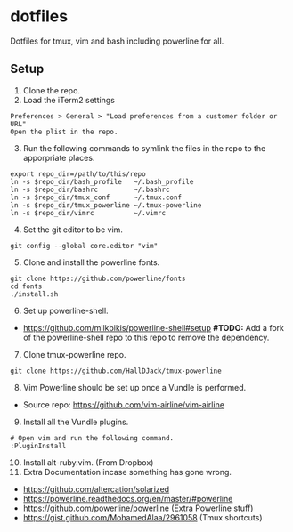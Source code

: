 # dotfiles
Dotfiles for tmux, vim and bash including powerline for all.

## Setup
1. Clone the repo.
2. Load the iTerm2 settings
```
Preferences > General > "Load preferences from a customer folder or URL"
Open the plist in the repo.
```
3. Run the following commands to symlink the files in the repo to the apporpriate places.
```
export repo_dir=/path/to/this/repo
ln -s $repo_dir/bash_profile   ~/.bash_profile 
ln -s $repo_dir/bashrc         ~/.bashrc
ln -s $repo_dir/tmux_conf      ~/.tmux.conf
ln -s $repo_dir/tmux_powerline ~/.tmux-powerline
ln -s $repo_dir/vimrc          ~/.vimrc
```
4. Set the git editor to be vim.
```
git config --global core.editor "vim"
```
5. Clone and install the powerline fonts.
```
git clone https://github.com/powerline/fonts
cd fonts
./install.sh
```
6. Set up powerline-shell.
  - https://github.com/milkbikis/powerline-shell#setup **#TODO:** Add a fork of the powerline-shell repo to this repo to remove the dependency.
7. Clone tmux-powerline repo.
```
git clone https://github.com/HallDJack/tmux-powerline
```
8. Vim Powerline should be set up once a Vundle is performed.
  - Source repo: https://github.com/vim-airline/vim-airline
9. Install all the Vundle plugins.
```vim
# Open vim and run the following command.
:PluginInstall
```
10. Install alt-ruby.vim. (From Dropbox)
11. Extra Documentation incase something has gone wrong.
  - https://github.com/altercation/solarized
  - https://powerline.readthedocs.org/en/master/#powerline
  - https://github.com/powerline/powerline (Extra Powerline stuff)
  - https://gist.github.com/MohamedAlaa/2961058 (Tmux shortcuts)

